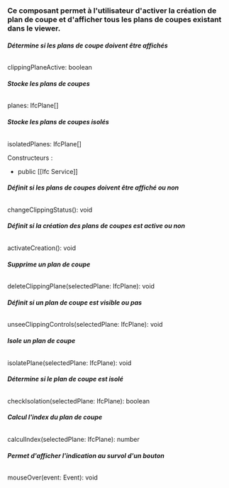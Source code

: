 ### Ce composant permet à l'utilisateur d'activer la création de plan de coupe et d'afficher tous les plans de coupes existant dans le viewer.

###### **Détermine si les plans de coupe doivent être affichés**
clippingPlaneActive: boolean

###### **Stocke les plans de coupes**
planes: IfcPlane[]

###### **Stocke les plans de coupes isolés**
isolatedPlanes: IfcPlane[]


Constructeurs :
- public [[Ifc Service]]


###### **Définit si les plans de coupes doivent être affiché ou non**
changeClippingStatus(): void

###### **Définit si la création des plans de coupes est active ou non**
activateCreation(): void

###### **Supprime un plan de coupe**
deleteClippingPlane(selectedPlane: IfcPlane): void

###### **Définit si un plan de coupe est visible ou pas**
unseeClippingControls(selectedPlane: IfcPlane): void

###### **Isole un plan de coupe**
isolatePlane(selectedPlane: IfcPlane): void

###### **Détermine si le plan de coupe est isolé**
checkIsolation(selectedPlane: IfcPlane): boolean

###### **Calcul l'index du plan de coupe**
calculIndex(selectedPlane: IfcPlane): number

###### **Permet d'afficher l'indication au survol d'un bouton**
mouseOver(event: Event): void